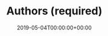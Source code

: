 ---
title: 'Authors (required)'
field: 'dc.contributor.author'
slug: 'dc-contributor-author'
description: 'Click below to see a pre-populated list of authors, or enter the names of individual or corporate authors of this item (enter each individually).'
required: True
vocabulary: 'dc-contributor-author.txt'
date: '2019-05-04T00:00:00+00:00'
---